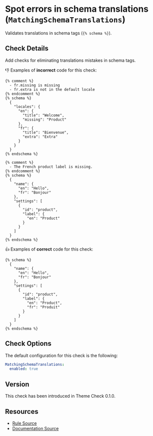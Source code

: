 # Spot errors in schema translations (`MatchingSchemaTranslations`)

Validates translations in schema tags (`{% schema %}`).

## Check Details

Add checks for eliminating translations mistakes in schema tags.

:-1: Examples of **incorrect** code for this check:

```liquid
{% comment %}
  - fr.missing is missing
  - fr.extra is not in the default locale
{% endcomment %}
{% schema %}
  {
    "locales": {
      "en": {
        "title": "Welcome",
        "missing": "Product"
      },
      "fr": {
        "title": "Bienvenue",
        "extra": "Extra"
      }
    }
  }
{% endschema %}

{% comment %}
  - The French product label is missing.
{% endcomment %}
{% schema %}
  {
    "name": {
      "en": "Hello",
      "fr": "Bonjour"
    },
    "settings": [
      {
        "id": "product",
        "label": {
          "en": "Product"
        }
      }
    ]
  }
{% endschema %}
```

:+1: Examples of **correct** code for this check:

```liquid
{% schema %}
  {
    "name": {
      "en": "Hello",
      "fr": "Bonjour"
    },
    "settings": [
      {
        "id": "product",
        "label": {
          "en": "Product",
          "fr": "Produit"
        }
      }
    ]
  }
{% endschema %}
```

## Check Options

The default configuration for this check is the following:

```yaml
MatchingSchemaTranslations:
  enabled: true
```

## Version

This check has been introduced in Theme Check 0.1.0.

## Resources

- [Rule Source][codesource]
- [Documentation Source][docsource]

[codesource]: /lib/platformos_check/checks/matching_schema_translations.rb
[docsource]: /docs/checks/matching_schema_translations.md

